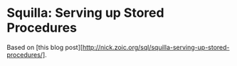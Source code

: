 Squilla: Serving up Stored Procedures
=====================================

Based on [this blog post][http://nick.zoic.org/sql/squilla-serving-up-stored-procedures/].

